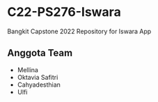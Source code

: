 # C22-PS276-Iswara
Bangkit Capstone 2022 Repository for Iswara App
## Anggota Team
* Mellina
* Oktavia Safitri
* Cahyadesthian
* Ulfi